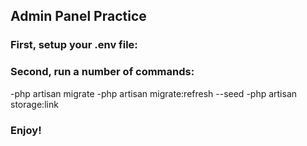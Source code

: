## Admin Panel Practice
### First, setup your .env file:
### Second, run a number of commands:
-php artisan migrate
-php artisan migrate:refresh --seed
-php artisan storage:link
### Enjoy!